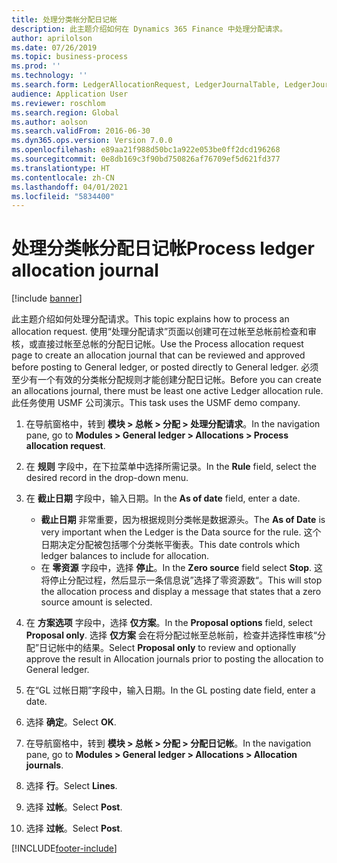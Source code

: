 ```yaml
---
title: 处理分类帐分配日记帐
description: 此主题介绍如何在 Dynamics 365 Finance 中处理分配请求。
author: aprilolson
ms.date: 07/26/2019
ms.topic: business-process
ms.prod: ''
ms.technology: ''
ms.search.form: LedgerAllocationRequest, LedgerJournalTable, LedgerJournalTransAllocation
audience: Application User
ms.reviewer: roschlom
ms.search.region: Global
ms.author: aolson
ms.search.validFrom: 2016-06-30
ms.dyn365.ops.version: Version 7.0.0
ms.openlocfilehash: e89aa21f988d50bc1a922e053be0ff2dcd196268
ms.sourcegitcommit: 0e8db169c3f90bd750826af76709ef5d621fd377
ms.translationtype: HT
ms.contentlocale: zh-CN
ms.lasthandoff: 04/01/2021
ms.locfileid: "5834400"
---
```

# <a name="process-ledger-allocation-journal"></a><span data-ttu-id="b54a6-103">处理分类帐分配日记帐</span><span class="sxs-lookup"><span data-stu-id="b54a6-103">Process ledger allocation journal</span></span>

[!include [banner](../../includes/banner.md)]

<span data-ttu-id="b54a6-104">此主题介绍如何处理分配请求。</span><span class="sxs-lookup"><span data-stu-id="b54a6-104">This topic explains how to process an allocation request.</span></span> <span data-ttu-id="b54a6-105">使用“处理分配请求”页面以创建可在过帐至总帐前检查和审核，或直接过帐至总帐的分配日记帐。</span><span class="sxs-lookup"><span data-stu-id="b54a6-105">Use the Process allocation request page to create an allocation journal that can be reviewed and approved before posting to General ledger, or posted directly to General ledger.</span></span> <span data-ttu-id="b54a6-106">必须至少有一个有效的分类帐分配规则才能创建分配日记帐。</span><span class="sxs-lookup"><span data-stu-id="b54a6-106">Before you can create an allocations journal, there must be least one active Ledger allocation rule.</span></span> <span data-ttu-id="b54a6-107">此任务使用 USMF 公司演示。</span><span class="sxs-lookup"><span data-stu-id="b54a6-107">This task uses the USMF demo company.</span></span>

1. <span data-ttu-id="b54a6-108">在导航窗格中，转到 **模块 > 总帐 > 分配 > 处理分配请求**。</span><span class="sxs-lookup"><span data-stu-id="b54a6-108">In the navigation pane, go to **Modules > General ledger > Allocations > Process allocation request**.</span></span>
2. <span data-ttu-id="b54a6-109">在 **规则** 字段中，在下拉菜单中选择所需记录。</span><span class="sxs-lookup"><span data-stu-id="b54a6-109">In the **Rule** field, select the desired record in the drop-down menu.</span></span>
3. <span data-ttu-id="b54a6-110">在 **截止日期** 字段中，输入日期。</span><span class="sxs-lookup"><span data-stu-id="b54a6-110">In the **As of date** field, enter a date.</span></span>

    - <span data-ttu-id="b54a6-111">**截止日期** 非常重要，因为根据规则分类帐是数据源头。</span><span class="sxs-lookup"><span data-stu-id="b54a6-111">The **As of Date** is very important when the Ledger is the Data source for the rule.</span></span> <span data-ttu-id="b54a6-112">这个日期决定分配被包括哪个分类帐平衡表。</span><span class="sxs-lookup"><span data-stu-id="b54a6-112">This date controls which ledger balances to include for allocation.</span></span>  
    - <span data-ttu-id="b54a6-113">在 **零资源** 字段中，选择 **停止**。</span><span class="sxs-lookup"><span data-stu-id="b54a6-113">In the **Zero source** field select **Stop**.</span></span> <span data-ttu-id="b54a6-114">这将停止分配过程，然后显示一条信息说”选择了零资源数“。</span><span class="sxs-lookup"><span data-stu-id="b54a6-114">This will stop the allocation process and display a message that states that a zero source amount is selected.</span></span>  

4. <span data-ttu-id="b54a6-115">在 **方案选项** 字段中，选择 **仅方案**。</span><span class="sxs-lookup"><span data-stu-id="b54a6-115">In the **Proposal options** field, select **Proposal only**.</span></span> <span data-ttu-id="b54a6-116">选择 **仅方案** 会在将分配过帐至总帐前，检查并选择性审核“分配”日记帐中的结果。</span><span class="sxs-lookup"><span data-stu-id="b54a6-116">Select **Proposal only** to review and optionally approve the result in Allocation journals prior to posting the allocation to General ledger.</span></span>  
5. <span data-ttu-id="b54a6-117">在“GL 过帐日期”字段中，输入日期。</span><span class="sxs-lookup"><span data-stu-id="b54a6-117">In the GL posting date field, enter a date.</span></span>
6. <span data-ttu-id="b54a6-118">选择 **确定**。</span><span class="sxs-lookup"><span data-stu-id="b54a6-118">Select **OK**.</span></span>
7. <span data-ttu-id="b54a6-119">在导航窗格中，转到 **模块 > 总帐 > 分配 > 分配日记帐**。</span><span class="sxs-lookup"><span data-stu-id="b54a6-119">In the navigation pane, go to **Modules > General ledger > Allocations > Allocation journals**.</span></span>
8. <span data-ttu-id="b54a6-120">选择 **行**。</span><span class="sxs-lookup"><span data-stu-id="b54a6-120">Select **Lines**.</span></span>
9. <span data-ttu-id="b54a6-121">选择 **过帐**。</span><span class="sxs-lookup"><span data-stu-id="b54a6-121">Select **Post**.</span></span>
10. <span data-ttu-id="b54a6-122">选择 **过帐**。</span><span class="sxs-lookup"><span data-stu-id="b54a6-122">Select **Post**.</span></span>



[!INCLUDE[footer-include](../../../includes/footer-banner.md)]